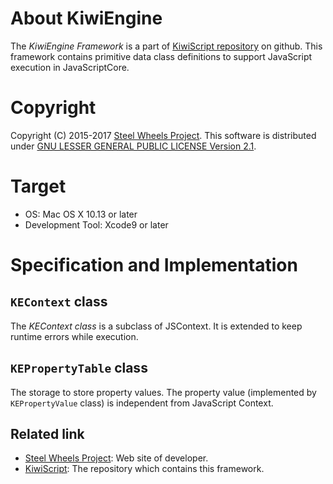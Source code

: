 # About KiwiEngine
The *KiwiEngine Framework* is a part of [KiwiScript repository](https://github.com/steelwheels/KiwiScript) on github.
This framework contains primitive data class definitions to support JavaScript execution in JavaScriptCore.

# Copyright
Copyright (C) 2015-2017 [Steel Wheels Project](https://steelwheels.github.io).
This software is distributed under [GNU LESSER GENERAL PUBLIC LICENSE Version 2.1](https://www.gnu.org/licenses/lgpl-2.1-standalone.html).

# Target
* OS: Mac OS X 10.13 or later
* Development Tool: Xcode9 or later

# Specification and Implementation
## `KEContext` class
The *KEContext class* is a subclass of JSContext. It is extended to keep runtime errors while execution.

## `KEPropertyTable` class
The storage to store property values.
The property value (implemented by `KEPropertyValue` class) is independent from JavaScript Context.

## Related link
* [Steel Wheels Project](http://steelwheels.github.io): Web site of developer.
* [KiwiScript](https://github.com/steelwheels/KiwiScript): The repository which contains this framework.
